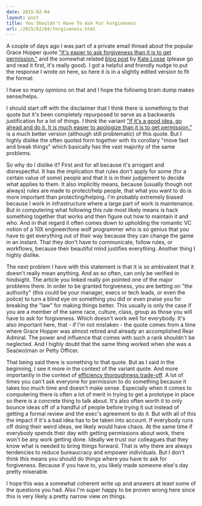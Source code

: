```yaml
---
date: 2015-02-04
layout: post
title: You Shouldn't Have To Ask For Forgiveness
url: /2015/02/04/forgiveness.html
---
```


A couple of days ago I was part of a private email thread about the popular
Grace Hopper quote ["It's easier to ask forgiveness than it is to get
permission."][1] and the somewhat related [blog post][katelossepost] by [Kate
Losse][katelosse] (please go and read it first, it's really good). I got a
helpful and friendly nudge to put the response I wrote on here, so here it is
in a slightly edited version to fit the format:

I have so many opinions on that and I hope the following brain dump makes
sense/helps.

I should start off with the disclaimer that I think there is something to that
quote but it's been completely repurposed to serve as a backwards
justification for a lot of things. I think the variant ["If it's a good idea,
go ahead and do it. It is much easier to apologize than it is to get
permission."][1] is a much better version (although still problematic) of this
quote. But I highly dislike the often quoted form together with its corollary
"move fast and break things" which basically has the vast majority of the same
problems.

So why do I dislike it? First and for all because it's arrogant and
disrespectful. It has the implication that rules don't apply for some (for a
certain value of some) people and that it is in their judgement to decide
what applies to them. It also implicitly means, because (usually though not
always) rules are made to protect/help people, that what you want to do is
more important than protecting/helping. I'm probably extremely biased because
I work in infrastructure where a large part of work is maintenance. But in
computering what following this rule most likely means is hack something
together that works and then figure out how to maintain it and who. And in
that regard it often comes down to upholding the romantic VC notion of a 10X
engineer/lone wolf programmer who is so genius that you have to get everything
out of their way because they can change the game in an instant. That they
don't have to communicate, follow rules, or workflows, because their beautiful
mind justifies everything. Another thing I highly dislike.

The next problem I have with this statement is that it is so ambivalent that
it doesn't really mean anything. And as so often, can only be verified in
hindsight. The article you linked really pin pointed one of the major problems
there. In order to be granted forgiveness, you are betting on "the authority"
(this could be your manager, execs or tech leads, or even the police) to turn
a blind eye on something you did or even praise you for breaking the "law" for
making things better. This usually is only the case if you are a member of the
same race, culture, class, group as those you will have to ask for
forgiveness. Which doesn't work well for everybody. It's also important here,
that - if I'm not mistaken - the quote comes from a time where Grace Hopper
was almost retired and already an accomplished Rear Admiral. The power and
influence that comes with such a rank shouldn't be neglected. And I highly
doubt that the same thing worked when she was a Sea(wo)man or Petty Officer.

That being said there is something to that quote. But as I said in the
beginning, I see it more in the context of the variant quote. And more
importantly in the context of [efficiency thoroughness trade-off][2]. A lot of
times you can't ask everyone for permission to do something because it takes
too much time and doesn't make sense. Especially when it comes to computering
there is often a lot of merit in trying to get a prototype in place so there
is a concrete thing to talk about. It's also often worth it to only bounce
ideas off of a handful of people before trying it out instead of getting a
formal review and the exec's agreement to do it. But with all of this the
impact if it's a bad idea has to be taken into account. If everybody runs off
doing their weird ideas, we likely would have chaos. At the same time if
everybody spends their day with getting permissions about work, there won't be
any work getting done. Ideally we trust our colleagues that they know what is
needed to bring things forward. That is why there are always tendencies to
reduce bureaucracy and empower individuals. But I don't think this means you
should do things where you have to ask for forgiveness. Because if you have
to, you likely made someone else's day pretty miserable.

I hope this was a somewhat coherent write up and answers at least some of the
questions you had. Also I'm super happy to be proven wrong here since this is
very likely a pretty narrow view on things.


[1]: http://en.wikiquote.org/wiki/Grace_Hopper
[2]: http://en.wikipedia.org/wiki/Efficiency–thoroughness_trade-off_principle
[katelossepost]: https://medium.com/@katelosse/the-unbearable-whiteness-of-breaking-things-521cb394fda2
[katelosse]: https://twitter.com/katelosse
